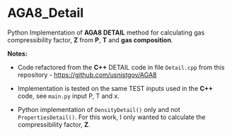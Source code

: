 # AGA8_Detail
Python Implementation of **AGA8 DETAIL** method for calculating gas compressibility factor, **Z** from **P**, **T** and **gas composition**.

**Notes:**

- Code refactored from the **C++** DETAIL code in file `Detail.cpp` from this repository - https://github.com/usnistgov/AGA8

- Implementation is tested on the same TEST inputs used in the **C++** code, see `main.py` input P, T and x.

- Python implementation of `DensityDetail()` only and not `PropertiesDetail()`. For this work, I only wanted to calculate the compressibility factor, **Z**.
